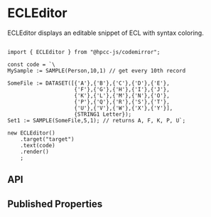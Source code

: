 # ECLEditor

<!--meta
{
    "source": "https://github.com/hpcc-systems/Visualization/blob/master/packages/chart/src/ECLEditor.ts#L5",
    "extends": "Editor"
}
-->

ECLEditor displays an editable snippet of ECL with syntax coloring.

```sample-code

import { ECLEditor } from "@hpcc-js/codemirror";

const code = `\
MySample := SAMPLE(Person,10,1) // get every 10th record

SomeFile := DATASET([{'A'},{'B'},{'C'},{'D'},{'E'},
                     {'F'},{'G'},{'H'},{'I'},{'J'},
                     {'K'},{'L'},{'M'},{'N'},{'O'},
                     {'P'},{'Q'},{'R'},{'S'},{'T'},
                     {'U'},{'V'},{'W'},{'X'},{'Y'}],
                     {STRING1 Letter});
Set1 := SAMPLE(SomeFile,5,1); // returns A, F, K, P, U`;

new ECLEditor()
    .target("target")
    .text(code)
    .render()
    ;

```

## API

## Published Properties
```@hpcc-js/codemirror:ECLEditor
```
